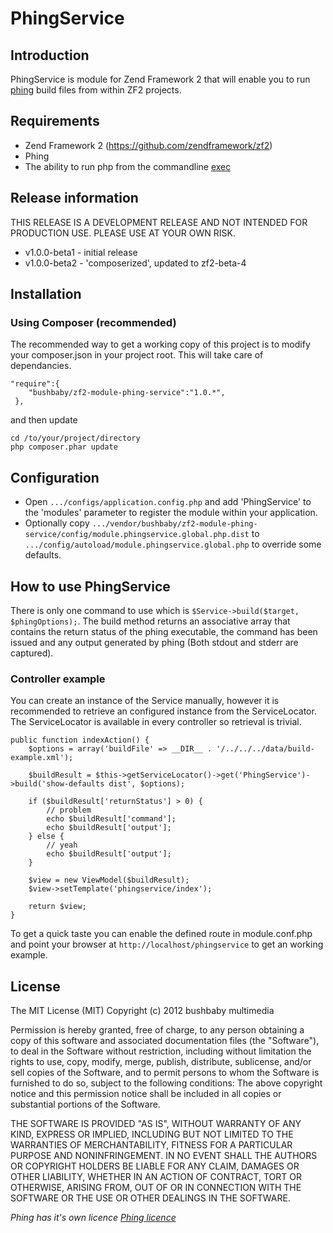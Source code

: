 # PhingService

## Introduction
PhingService is module for Zend Framework 2 that will enable you to run
[phing](http://www.phing.info/ "Phing") build files from within ZF2 projects.

## Requirements
  * Zend Framework 2 (https://github.com/zendframework/zf2)
  * Phing
  * The ability to run php from the commandline [exec](php.net/manual/en/function.exec.php)

## Release information

THIS RELEASE IS A DEVELOPMENT RELEASE AND NOT INTENDED FOR PRODUCTION USE.
PLEASE USE AT YOUR OWN RISK.

  * v1.0.0-beta1 - initial release
  * v1.0.0-beta2 - 'composerized', updated to zf2-beta-4

## Installation
### Using Composer (recommended)
The recommended way to get a working copy of this project is to modify your composer.json
in your project root. This will take care of dependancies.

    "require":{
        "bushbaby/zf2-module-phing-service":"1.0.*",
     },

and then update

	cd /to/your/project/directory
    php composer.phar update
    
## Configuration

  * Open `.../configs/application.config.php` and add 'PhingService'
    to the 'modules' parameter to register the module within your application.
  * Optionally copy `.../vendor/bushbaby/zf2-module-phing-service/config/module.phingservice.global.php.dist` to
     `.../config/autoload/module.phingservice.global.php` to override some defaults.

## How to use PhingService
There is only one command to use which is `$Service->build($target, $phingOptions);`. The
build method returns an associative array that contains the return status of the phing
executable, the command has been issued and any output generated by phing (Both stdout and
stderr are captured).

### Controller example
You can create an instance of the Service manually, however it is recommended to retrieve an
configured instance from the ServiceLocator. The ServiceLocator is available in
every controller so retrieval is trivial.

    public function indexAction() {
        $options = array('buildFile' => __DIR__ . '/../../../data/build-example.xml');

        $buildResult = $this->getServiceLocator()->get('PhingService')->build('show-defaults dist', $options);

        if ($buildResult['returnStatus'] > 0) {
      	    // problem
            echo $buildResult['command'];
            echo $buildResult['output'];
        } else {
            // yeah
            echo $buildResult['output'];
        }

        $view = new ViewModel($buildResult);
        $view->setTemplate('phingservice/index');

        return $view;
    }

To get a quick taste you can enable the defined route in module.conf.php and point your 
browser at `http://localhost/phingservice` to get an working example.

## License
The MIT License (MIT)
Copyright (c) 2012 bushbaby multimedia

Permission is hereby granted, free of charge, to any person obtaining a copy of this
software and associated documentation files (the "Software"), to deal in the Software
without restriction, including without limitation the rights to use, copy, modify, merge,
publish, distribute, sublicense, and/or sell copies of the Software, and to permit persons
to whom the Software is furnished to do so, subject to the following conditions:
The above copyright notice and this permission notice shall be included in all copies or
substantial portions of the Software.

THE SOFTWARE IS PROVIDED "AS IS", WITHOUT WARRANTY OF ANY KIND, EXPRESS OR IMPLIED,
INCLUDING BUT NOT LIMITED TO THE WARRANTIES OF MERCHANTABILITY, FITNESS FOR A PARTICULAR
PURPOSE AND NONINFRINGEMENT. IN NO EVENT SHALL THE AUTHORS OR COPYRIGHT HOLDERS BE LIABLE
FOR ANY CLAIM, DAMAGES OR OTHER LIABILITY, WHETHER IN AN ACTION OF CONTRACT, TORT OR
OTHERWISE, ARISING FROM, OUT OF OR IN CONNECTION WITH THE SOFTWARE OR THE USE OR
OTHER DEALINGS IN THE SOFTWARE.

_Phing has it's own licence [Phing licence](http://www.phing.info/trac/wiki/Users/License/ "Phing licence")_